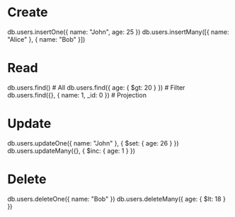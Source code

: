# Create
db.users.insertOne({ name: "John", age: 25 })
db.users.insertMany([{ name: "Alice" }, { name: "Bob" }])

# Read
db.users.find()                         # All
db.users.find({ age: { $gt: 20 } })     # Filter
db.users.find({}, { name: 1, _id: 0 })  # Projection

# Update
db.users.updateOne({ name: "John" }, { $set: { age: 26 } })
db.users.updateMany({}, { $inc: { age: 1 } })

# Delete
db.users.deleteOne({ name: "Bob" })
db.users.deleteMany({ age: { $lt: 18 } })
